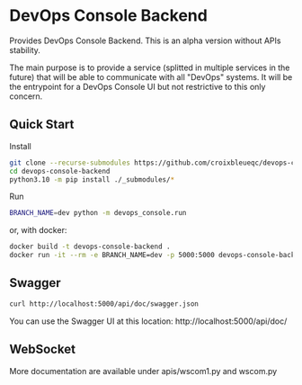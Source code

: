 # DevOps Console Backend

Provides DevOps Console Backend. This is an alpha version without APIs stability.

The main purpose is to provide a service (splitted in multiple services in the future) that will be able to communicate with all "DevOps" systems.
It will be the entrypoint for a DevOps Console UI but not restrictive to this only concern.

## Quick Start

Install
```bash
git clone --recurse-submodules https://github.com/croixbleueqc/devops-console-backend
cd devops-console-backend
python3.10 -m pip install ./_submodules/*
```


Run
```bash
BRANCH_NAME=dev python -m devops_console.run
```

or, with docker:

```bash
docker build -t devops-console-backend .
docker run -it --rm -e BRANCH_NAME=dev -p 5000:5000 devops-console-backend:local
```


## Swagger

```bash
curl http://localhost:5000/api/doc/swagger.json
```

You can use the Swagger UI at this location: http://localhost:5000/api/doc/

## WebSocket

More documentation are available under apis/wscom1.py and wscom.py
